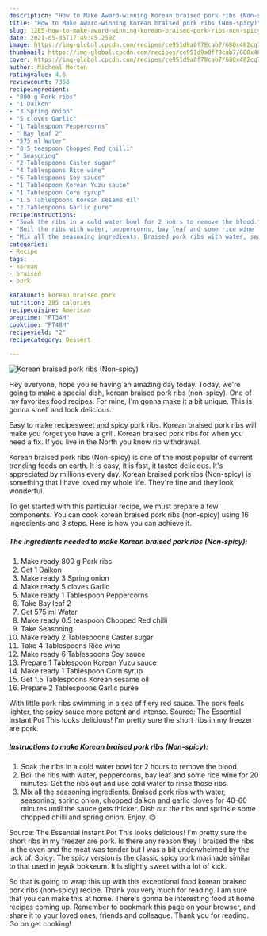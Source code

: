 ```yaml
---
description: "How to Make Award-winning Korean braised pork ribs (Non-spicy)"
title: "How to Make Award-winning Korean braised pork ribs (Non-spicy)"
slug: 1285-how-to-make-award-winning-korean-braised-pork-ribs-non-spicy
date: 2021-05-05T17:49:45.259Z
image: https://img-global.cpcdn.com/recipes/ce951d9a0f78cab7/680x482cq70/korean-braised-pork-ribs-non-spicy-recipe-main-photo.jpg
thumbnail: https://img-global.cpcdn.com/recipes/ce951d9a0f78cab7/680x482cq70/korean-braised-pork-ribs-non-spicy-recipe-main-photo.jpg
cover: https://img-global.cpcdn.com/recipes/ce951d9a0f78cab7/680x482cq70/korean-braised-pork-ribs-non-spicy-recipe-main-photo.jpg
author: Micheal Morton
ratingvalue: 4.6
reviewcount: 7368
recipeingredient:
- "800 g Pork ribs"
- "1 Daikon"
- "3 Spring onion"
- "5 cloves Garlic"
- "1 Tablespoon Peppercorns"
- " Bay leaf 2"
- "575 ml Water"
- "0.5 teaspoon Chopped Red chilli"
- " Seasoning"
- "2 Tablespoons Caster sugar"
- "4 Tablespoons Rice wine"
- "6 Tablespoons Soy sauce"
- "1 Tablespoon Korean Yuzu sauce"
- "1 Tablespoon Corn syrup"
- "1.5 Tablespoons Korean sesame oil"
- "2 Tablespoons Garlic pure"
recipeinstructions:
- "Soak the ribs in a cold water bowl for 2 hours to remove the blood."
- "Boil the ribs with water, peppercorns, bay leaf and some rice wine for 20 minutes. Get the ribs out and use cold water to rinse those ribs."
- "Mix all the seasoning ingredients. Braised pork ribs with water, seasoning, spring onion, chopped daikon and garlic cloves for 40-60 minutes until the sauce gets thicker. Dish out the ribs and sprinkle some chopped chilli and spring onion. Enjoy. 😋"
categories:
- Recipe
tags:
- korean
- braised
- pork

katakunci: korean braised pork 
nutrition: 285 calories
recipecuisine: American
preptime: "PT34M"
cooktime: "PT48M"
recipeyield: "2"
recipecategory: Dessert

---
```



![Korean braised pork ribs (Non-spicy)](https://img-global.cpcdn.com/recipes/ce951d9a0f78cab7/680x482cq70/korean-braised-pork-ribs-non-spicy-recipe-main-photo.jpg)

Hey everyone, hope you're having an amazing day today. Today, we're going to make a special dish, korean braised pork ribs (non-spicy). One of my favorites food recipes. For mine, I'm gonna make it a bit unique. This is gonna smell and look delicious.

Easy to make recipesweet and spicy pork ribs. Korean braised pork ribs will make you forget you have a grill. Korean braised pork ribs for when you need a fix. If you live in the North you know rib withdrawal.

Korean braised pork ribs (Non-spicy) is one of the most popular of current trending foods on earth. It is easy, it is fast, it tastes delicious. It's appreciated by millions every day. Korean braised pork ribs (Non-spicy) is something that I have loved my whole life. They're fine and they look wonderful.


To get started with this particular recipe, we must prepare a few components. You can cook korean braised pork ribs (non-spicy) using 16 ingredients and 3 steps. Here is how you can achieve it.

<!--inarticleads1-->

##### The ingredients needed to make Korean braised pork ribs (Non-spicy):

1. Make ready 800 g Pork ribs
1. Get 1 Daikon
1. Make ready 3 Spring onion
1. Make ready 5 cloves Garlic
1. Make ready 1 Tablespoon Peppercorns
1. Take  Bay leaf 2
1. Get 575 ml Water
1. Make ready 0.5 teaspoon Chopped Red chilli
1. Take  Seasoning
1. Make ready 2 Tablespoons Caster sugar
1. Take 4 Tablespoons Rice wine
1. Make ready 6 Tablespoons Soy sauce
1. Prepare 1 Tablespoon Korean Yuzu sauce
1. Make ready 1 Tablespoon Corn syrup
1. Get 1.5 Tablespoons Korean sesame oil
1. Prepare 2 Tablespoons Garlic purée


With little pork ribs swimming in a sea of fiery red sauce. The pork feels lighter, the spicy sauce more potent and intense. Source: The Essential Instant Pot This looks delicious! I&#39;m pretty sure the short ribs in my freezer are pork. 

<!--inarticleads2-->

##### Instructions to make Korean braised pork ribs (Non-spicy):

1. Soak the ribs in a cold water bowl for 2 hours to remove the blood.
1. Boil the ribs with water, peppercorns, bay leaf and some rice wine for 20 minutes. Get the ribs out and use cold water to rinse those ribs.
1. Mix all the seasoning ingredients. Braised pork ribs with water, seasoning, spring onion, chopped daikon and garlic cloves for 40-60 minutes until the sauce gets thicker. Dish out the ribs and sprinkle some chopped chilli and spring onion. Enjoy. 😋


Source: The Essential Instant Pot This looks delicious! I&#39;m pretty sure the short ribs in my freezer are pork. Is there any reason they I braised the ribs in the oven and the meat was tender but I was a bit underwhelmed by the lack of. Spicy: The spicy version is the classic spicy pork marinade similar to that used in jeyuk bokkeum. It is slightly sweet with a lot of kick. 

So that is going to wrap this up with this exceptional food korean braised pork ribs (non-spicy) recipe. Thank you very much for reading. I am sure that you can make this at home. There's gonna be interesting food at home recipes coming up. Remember to bookmark this page on your browser, and share it to your loved ones, friends and colleague. Thank you for reading. Go on get cooking!
